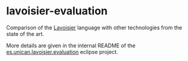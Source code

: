 # lavoisier-evaluation
Comparison of the [Lavoisier](https://github.com/alfonsodelavega/lavoisier) language with other technologies from the state of the art.

More details are given in the internal README of the [es.unican.lavoisier.evaluation](https://github.com/alfonsodelavega/lavoisier-evaluation/tree/master/es.unican.lavoisier.evaluation) eclipse project.
